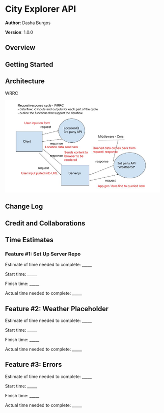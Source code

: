 # City Explorer API

**Author**: Dasha Burgos

**Version**: 1.0.0
<!-- (increment the patch/fix version number if you make more commits past your first submission) -->

## Overview
<!-- Provide a high level overview of what this application is and why you are building it, beyond the fact that it's an assignment for this class. (i.e. What's your problem domain?) -->

## Getting Started
<!-- What are the steps that a user must take in order to build this app on their own machine and get it running? -->

## Architecture

<!-- Provide a detailed description of the application design. What technologies (languages, libraries, etc) you're using, and any other relevant design information. -->

WRRC

![WRCC](img/Code-301-lab07-WRRC.jpg)

## Change Log
<!-- Use this area to document the iterative changes made to your application as each feature is successfully implemented. Use time stamps. Here's an example:

01-01-2001 4:59pm - Application now has a fully-functional express server, with a GET route for the location resource. -->

## Credit and Collaborations
<!-- Give credit (and a link) to other people or resources that helped you build this application. -->

## Time Estimates

### Feature #1: Set Up Server Repo

Estimate of time needed to complete: _____

Start time: _____

Finish time: _____

Actual time needed to complete: _____

## Feature #2: Weather Placeholder

Estimate of time needed to complete: _____

Start time: _____

Finish time: _____

Actual time needed to complete: _____

## Feature #3: Errors

Estimate of time needed to complete: _____

Start time: _____

Finish time: _____

Actual time needed to complete: _____